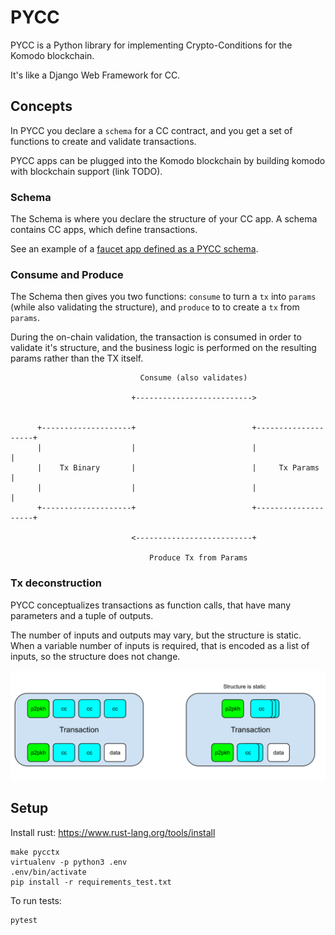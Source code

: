 # PYCC

PYCC is a Python library for implementing Crypto-Conditions for the Komodo blockchain.

It's like a Django Web Framework for CC.

## Concepts

In PYCC you declare a `schema` for a CC contract, and you get a set of functions to create and validate transactions.

PYCC apps can be plugged into the Komodo blockchain by building komodo with blockchain support (link TODO).

### Schema

The Schema is where you declare the structure of your CC app. A schema contains CC apps, which define transactions.

See an example of a [faucet app defined as a PYCC schema](pycc/examples/faucet.py).

### Consume and Produce

The Schema then gives you two functions: `consume` to turn a `tx` into `params` (while also validating the structure),
and `produce` to to create a `tx` from `params`.

During the on-chain validation, the transaction is consumed in order to validate it's structure, and the business logic is performed on the resulting params rather than the TX itself.

```
                             Consume (also validates)

                           +-------------------------->


      +--------------------+                          +--------------------+
      |                    |                          |                    |
      |    Tx Binary       |                          |     Tx Params      |
      |                    |                          |                    |
      +--------------------+                          +--------------------+

                           <--------------------------+

                               Produce Tx from Params
```

### Tx deconstruction

PYCC conceptualizes transactions as function calls, that have many parameters and a tuple of outputs.

The number of inputs and outputs may vary, but the structure is static. When a variable number of inputs
is required, that is encoded as a list of inputs, so the structure does not change.

![txs](assets/txs.svg)

## Setup

Install rust: https://www.rust-lang.org/tools/install

```shell
make pycctx
virtualenv -p python3 .env
.env/bin/activate
pip install -r requirements_test.txt
```

To run tests:

```
pytest
```

